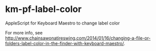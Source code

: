 km-pf-label-color
=================

AppleScript for Keyboard Maestro to change label color

For more info, see <http://www.chainsawonatireswing.com/2014/01/16/changing-a-file-or-folders-label-color-in-the-finder-with-keyboard-maestro/>.
